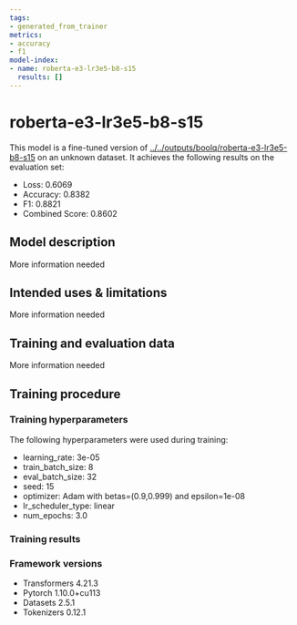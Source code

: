 ```yaml
---
tags:
- generated_from_trainer
metrics:
- accuracy
- f1
model-index:
- name: roberta-e3-lr3e5-b8-s15
  results: []
---
```


<!-- This model card has been generated automatically according to the information the Trainer had access to. You
should probably proofread and complete it, then remove this comment. -->

# roberta-e3-lr3e5-b8-s15

This model is a fine-tuned version of [../../outputs/boolq/roberta-e3-lr3e5-b8-s15](https://huggingface.co/../../outputs/boolq/roberta-e3-lr3e5-b8-s15) on an unknown dataset.
It achieves the following results on the evaluation set:
- Loss: 0.6069
- Accuracy: 0.8382
- F1: 0.8821
- Combined Score: 0.8602

## Model description

More information needed

## Intended uses & limitations

More information needed

## Training and evaluation data

More information needed

## Training procedure

### Training hyperparameters

The following hyperparameters were used during training:
- learning_rate: 3e-05
- train_batch_size: 8
- eval_batch_size: 32
- seed: 15
- optimizer: Adam with betas=(0.9,0.999) and epsilon=1e-08
- lr_scheduler_type: linear
- num_epochs: 3.0

### Training results



### Framework versions

- Transformers 4.21.3
- Pytorch 1.10.0+cu113
- Datasets 2.5.1
- Tokenizers 0.12.1
